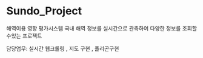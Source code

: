 # Sundo_Project

해역이용 영향 평가시스템
국내 해역 정보를 실시간으로 관측하여 다양한 정보를 조회할수있는 프로젝트

담당업무: 실시간 웹크롤링 , 지도 구현 , 폴리곤구현

